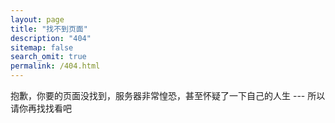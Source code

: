 ```yaml
---
layout: page
title: "找不到页面"
description: "404"
sitemap: false
search_omit: true
permalink: /404.html
---  
```


抱歉，你要的页面没找到，服务器非常惶恐，甚至怀疑了一下自己的人生
--- 所以请你再找找看吧
